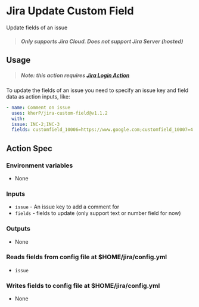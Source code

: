# Jira Update Custom Field

Update fields of an issue

> ##### Only supports Jira Cloud. Does not support Jira Server (hosted)

## Usage

> ##### Note: this action requires [Jira Login Action](https://github.com/marketplace/actions/jira-login)

To update the fields of an issue you need to specify an issue key and field data as action inputs, like:

```yaml
- name: Comment on issue
  uses: kherP/jira-custom-field@v1.1.2
  with:
  issue: INC-2;INC-3
  fields: customfield_10006=https://www.google.com;customfield_10007=4
```

## Action Spec

### Environment variables
- None

### Inputs
- `issue` - An issue key to add a comment for
- `fields` - fields to update (only support text or number field for now)

### Outputs
- None

### Reads fields from config file at $HOME/jira/config.yml
- `issue`

### Writes fields to config file at $HOME/jira/config.yml
- None